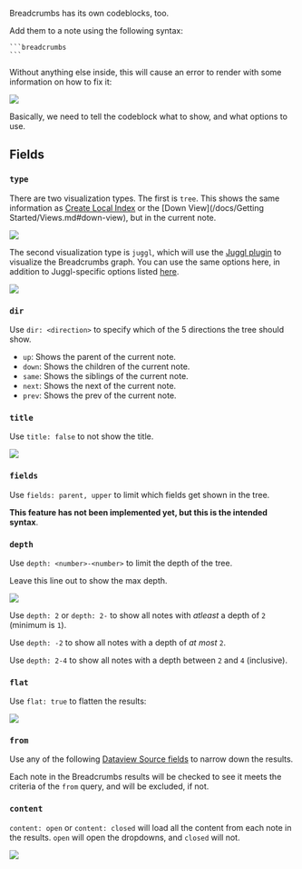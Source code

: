Breadcrumbs has its own codeblocks, too.

Add them to a note using the following syntax:

````
```breadcrumbs
```
````

Without anything else inside, this will cause an error to render with some information on how to fix it:

![](https://imgur.com/bCUIrHo.png)

Basically, we need to tell the codeblock what to show, and what options to use.

## Fields

### `type`

There are two visualization types. The first is `tree`. This shows the same information as [Create Local Index](/docs/Commands/Create-Index.md#local-index) or the [Down View](/docs/Getting Started/Views.md#down-view), but in the current note.

![](https://imgur.com/9NLedZ1.png)

The second visualization type is `juggl`, which will use the [Juggl plugin](https://github.com/HEmile/juggl) to visualize the Breadcrumbs graph. You can use the same options here, in addition to Juggl-specific options listed [here](https://juggl.io/Features/Breadcrumbs+code+blocks).

![](https://i.imgur.com/YwlXp4n.png)

### `dir`

Use `dir: <direction>` to specify which of the 5 directions the tree should show.

- `up`: Shows the parent of the current note.
- `down`: Shows the children of the current note.
- `same`: Shows the siblings of the current note.
- `next`: Shows the next of the current note.
- `prev`: Shows the prev of the current note.

### `title`

Use `title: false` to not show the title.

![](https://imgur.com/6597yiR.png)

### `fields`

Use `fields: parent, upper` to limit which fields get shown in the tree.

**This feature has not been implemented yet, but this is the intended syntax**.

### `depth`

Use `depth: <number>-<number>` to limit the depth of the tree.

Leave this line out to show the max depth.

![](https://imgur.com/gZgATS2.png)

Use `depth: 2` or `depth: 2-` to show all notes with _atleast_ a depth of `2` (minimum is `1`).

Use `depth: -2` to show all notes with a depth of _at most_ `2`.

Use `depth: 2-4` to show all notes with a depth between `2` and `4` (inclusive).

### `flat`

Use `flat: true` to flatten the results:

![](https://imgur.com/wFJ67VX.png)

### `from`

Use any of the following [Dataview Source fields](https://blacksmithgu.github.io/obsidian-dataview/query/sources/) to narrow down the results.

Each note in the Breadcrumbs results will be checked to see it meets the criteria of the `from` query, and will be excluded, if not.

### `content`

`content: open` or `content: closed` will load all the content from each note in the results. `open` will open the dropdowns, and `closed` will not.

![](https://imgur.com/TttTpXl.png)
